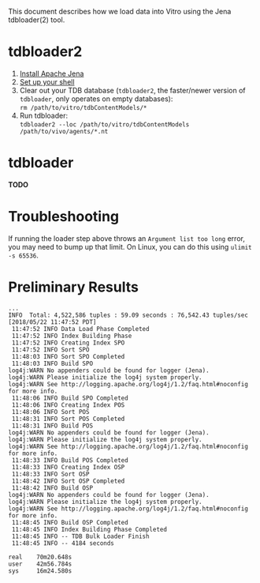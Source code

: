 This document describes how we load data into Vitro using the Jena tdbloader(2) tool.

# tdbloader2

1. [Install Apache Jena](https://jena.apache.org/download/index.cgi)
1. [Set up your shell](https://jena.apache.org/documentation/tdb/commands.html#script-set-up-bash-scripts)
1. Clear out your TDB database (`tdbloader2`, the faster/newer version of `tdbloader`, only operates on empty databases):   
    `rm /path/to/vitro/tdbContentModels/*`
1. Run tdbloader:  
    `tdbloader2 --loc /path/to/vitro/tdbContentModels /path/to/vivo/agents/*.nt`

# tdbloader

**TODO**

# Troubleshooting

If running the loader step above throws an `Argument list too long` error, you may need to bump up that limit. On Linux, you can do this using `ulimit -s 65536`.

# Preliminary Results

```
...
INFO  Total: 4,522,586 tuples : 59.09 seconds : 76,542.43 tuples/sec [2018/05/22 11:47:52 PDT]
 11:47:52 INFO Data Load Phase Completed
 11:47:52 INFO Index Building Phase
 11:47:52 INFO Creating Index SPO
 11:47:52 INFO Sort SPO
 11:48:03 INFO Sort SPO Completed
 11:48:03 INFO Build SPO
log4j:WARN No appenders could be found for logger (Jena).
log4j:WARN Please initialize the log4j system properly.
log4j:WARN See http://logging.apache.org/log4j/1.2/faq.html#noconfig for more info.
 11:48:06 INFO Build SPO Completed
 11:48:06 INFO Creating Index POS
 11:48:06 INFO Sort POS
 11:48:31 INFO Sort POS Completed
 11:48:31 INFO Build POS
log4j:WARN No appenders could be found for logger (Jena).
log4j:WARN Please initialize the log4j system properly.
log4j:WARN See http://logging.apache.org/log4j/1.2/faq.html#noconfig for more info.
 11:48:33 INFO Build POS Completed
 11:48:33 INFO Creating Index OSP
 11:48:33 INFO Sort OSP
 11:48:42 INFO Sort OSP Completed
 11:48:42 INFO Build OSP
log4j:WARN No appenders could be found for logger (Jena).
log4j:WARN Please initialize the log4j system properly.
log4j:WARN See http://logging.apache.org/log4j/1.2/faq.html#noconfig for more info.
 11:48:45 INFO Build OSP Completed
 11:48:45 INFO Index Building Phase Completed
 11:48:45 INFO -- TDB Bulk Loader Finish
 11:48:45 INFO -- 4184 seconds

real    70m20.648s
user    42m56.784s
sys     16m24.580s
```